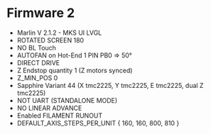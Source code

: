 # Firmware 2

* Marlin V 2.1.2 - MKS UI LVGL
* ROTATED SCREEN 180
* NO BL Touch
* AUTOFAN on Hot-End 1 PIN PB0 => 50°
* DIRECT DRIVE
* Z Endstop quantity 1 (Z motors synced)
* Z_MIN_POS 0
* Sapphire Variant 44 (X tmc2225, Y tmc2225, E tmc2225, dual 	Z tmc2225)
* NOT UART (STANDALONE MODE)
* NO LINEAR ADVANCE
* Enabled FILAMENT RUNOUT
* DEFAULT_AXIS_STEPS_PER_UNIT   { 160, 160, 800, 810 }

